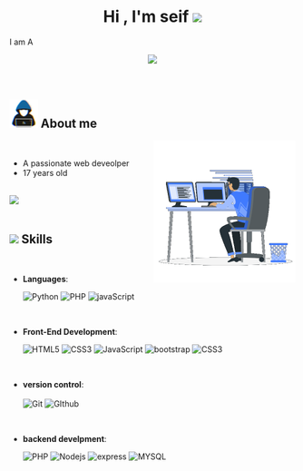 <h1 align="center"><b>Hi , I'm seif </b><img src="https://media.giphy.com/media/hvRJCLFzcasrR4ia7z/giphy.gif" width="35"></h1>
<!--  -->I am A
<p align="center">
  <a href="https://github.com/DenverCoder1/readme-typing-svg"><img src="https://readme-typing-svg.herokuapp.com?font=Time+New+Roman&color=cyan&size=25&center=true&vCenter=true&width=600&height=100&lines=web+developer&hearts;++;student,;Active+Learner/Researcher,;Love+to+learn+new+stuffs..<3,;passionate+about+coding"></a>
</p>


<br>



	
## <picture><img src = "https://github.com/0xAbdulKhalid/0xAbdulKhalid/raw/main/assets/mdImages/about_me.gif" width = 50px></picture> **About me**

<picture> <img align="right" src="https://github.com/0xAbdulKhalid/0xAbdulKhalid/raw/main/assets/mdImages/Right_Side.gif" width = 250px></picture>

<br>

- A passionate web deveolper
- 17 years old
<br><br>

<img src="https://user-images.githubusercontent.com/73097560/115834477-dbab4500-a447-11eb-908a-139a6edaec5c.gif"><br><br>

## <img src="https://media2.giphy.com/media/QssGEmpkyEOhBCb7e1/giphy.gif?cid=ecf05e47a0n3gi1bfqntqmob8g9aid1oyj2wr3ds3mg700bl&rid=giphy.gif" width ="25"><b> Skills</b>
<br>

<p align="center">

- **Languages**:
    
    ![Python](https://img.shields.io/badge/Python%20-%2314354C.svg?style=for-the-badge&logo=python&logoColor=white)
    ![PHP](https://img.shields.io/badge/php%20-%2314354C.svg?style=for-the-badge&logo=php&logoColor=white)
    ![javaScript](https://img.shields.io/badge/javaScript%20-%2314354C.svg?style=for-the-badge&logo=javascript&logoColor=white)

<br>   
    
- **Front-End Development**:

   ![HTML5](https://img.shields.io/badge/HTML5%20-%23E34F26.svg?style=for-the-badge&logo=html5&logoColor=white)
   ![CSS3](https://img.shields.io/badge/CSS%20-%231572B6.svg?style=for-the-badge&logo=css3&logoColor=white)
   ![JavaScript](https://img.shields.io/badge/JavaScript%20-%23F7DF1E.svg?style=for-the-badge&logo=javascript&logoColor=black)
   ![bootstrap](https://img.shields.io/badge/bootstrap%20-%231572B6.svg?style=for-the-badge&logo=bootstrap&logoColor=white)
   ![CSS3](https://img.shields.io/badge/react%20-%231572B6.svg?style=for-the-badge&logo=react&logoColor=white)
<br>

- **version control**:
  <br>
  <br>
    ![Git](https://img.shields.io/badge/git-%23F05033.svg?style=for-the-badge&logo=git&logoColor=white)
    ![GIthub](https://img.shields.io/badge/GitHub%20Pages-%23327FC7.svg?style=for-the-badge&logo=github&logoColor=white)
    
<br>

- **backend develpment**:

    ![PHP](https://img.shields.io/badge/PHP-%2314354C.svg?style=for-the-badge&logo=php&logoColor=white)
    ![Nodejs](https://img.shields.io/badge/Nodejs-%23121011.svg?style=for-the-badge&logo=node&logoColor=white)
    ![express](https://img.shields.io/badge/express-%234285F4.svg?style=for-the-badge&logo=express&logoColor=white)
    ![MYSQL](https://img.shields.io/badge/mysql-2314354C?style=for-the-badge&logo=mysql&logoColor=black) 

<br>
